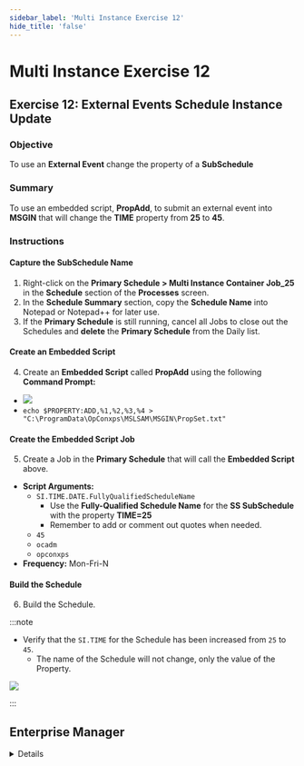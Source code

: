 ```yaml
---
sidebar_label: 'Multi Instance Exercise 12'
hide_title: 'false'
---
```


<head>
  <meta name="robots" content="noindex, nofollow" />
</head>

# Multi Instance Exercise 12

## Exercise 12: External Events Schedule Instance Update

### Objective

To use an **External Event** change the property of a **SubSchedule**

### Summary

To use an embedded script, **PropAdd**, to submit an external event into **MSGIN** that will change the **TIME** property from **25** to **45**.

### Instructions

#### Capture the SubSchedule Name

1. Right-click on the **Primary Schedule > Multi Instance Container Job_25** in the **Schedule** section of the **Processes** screen.
2. In the **Schedule Summary** section, copy the **Schedule Name** into Notepad or Notepad++ for later use.
3. If the **Primary Schedule** is still running, cancel all Jobs to close out the Schedules and **delete** the **Primary Schedule** from the Daily list.

#### Create an Embedded Script

4. Create an **Embedded Script** called **PropAdd** using the following **Command Prompt:**
  * ![](../static/imgadvanced/propertyaddscript_MI_sm.png) 
  * ```echo $PROPERTY:ADD,%1,%2,%3,%4 > "C:\ProgramData\OpConxps\MSLSAM\MSGIN\PropSet.txt"```

#### Create the Embedded Script Job

5. Create a Job in the **Primary Schedule** that will call the **Embedded Script** above.  
  * **Script Arguments:**
    * ```SI.TIME.DATE.FullyQualifiedScheduleName```
      * Use the **Fully-Qualified Schedule Name** for the **SS SubSchedule** with the property **TIME=25**
      * Remember to add or comment out quotes when needed.
    * ```45```
    * ```ocadm```
    * ```opconxps```
  * **Frequency:** Mon-Fri-N

#### Build the Schedule

6. Build the Schedule.

:::note

* Verify that the ```SI.TIME``` for the Schedule has been increased from ```25``` to ```45```.
  * The name of the Schedule will not change, only the value of the Property.

![](../static/imgadvanced/MIEx12Solution.png)

:::


## Enterprise Manager

<details>

1.	If the Schedule is still running, cancel all Jobs to close out the Schedules and delete the **PRIMARY SCHEDULE** from the Daily list.
2.	Create the following **Embedded Script** using the **Command Shell** type:

![](../static/imgadvanced/ExternalEventUpdate.png)

3.	Create a Job in the **PRIMARY SCHEDULE** that will call the **Embedded Script** above.  
    * **Frequency:** Mon-Fri-N
    * **Script Arguments:**```SI.TIME.DATE.FullyQualifiedScheduleName```
4.	Use **SUBSCHEDULE** with ```25``` for the **Schedule Instance Property** for the **Fully-Qualified Schedule Name**
    * ```45```
    * ```ocadm```
    * ```opconxps```
5.	Build the Schedule and verify that the ```SI.TIME``` for the Schedule has been increased from ```25``` to ```45```.
    * The name of the Schedule will not change, only the value of the Property.

</details>